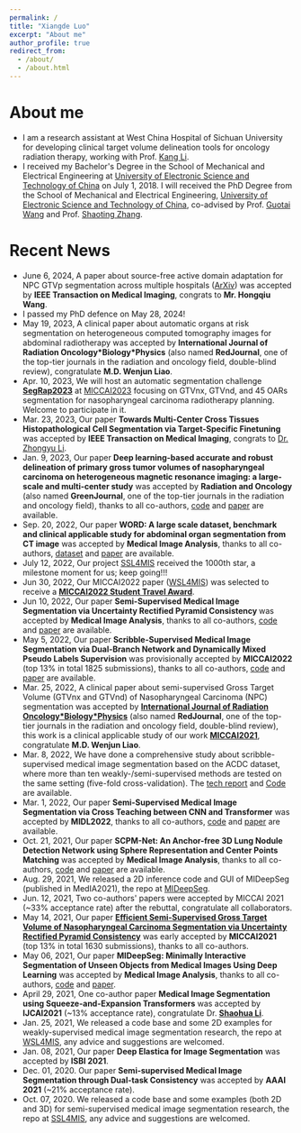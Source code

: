 ```yaml
---
permalink: /
title: "Xiangde Luo"
excerpt: "About me"
author_profile: true
redirect_from: 
  - /about/
  - /about.html
---
```

<!-- # About me [[My CV_CN](https://github.com/Luoxd1996/Luoxd1996.github.io/blob/master/files/xiangde_luo_cv.pdf)] -->
# About me
<!--* Now, I am a research assistant at West China Hospital of Sichuan University for clinically target volume delineation tool development. I graduated from the School of Mechanical and Electrical Engineering, [University of Electronic Science and Technology of China](https://www.uestc.edu.cn/), co-advised by Prof. [Guotai Wang](https://scholar.google.co.uk/citations?user=Z2sFN4EAAAAJ&hl=en) and Prof. [Shaoting Zhang](https://scholar.google.co.uk/citations?user=oiBMWK4AAAAJ&hl=en).
* I am a researcher focused on medical image analysis, particularly in data-efficient learning for medical image computing, such as semi-supervised learning, weakly-supervised learning and human-in-the-loop, and extending them for practical clinical applications. -->
* I am a research assistant at West China Hospital of Sichuan University for developing clinical target volume delineation tools for oncology radiation therapy, working with Prof. [Kang Li](https://scholar.google.com/citations?user=Ww6adYYAAAAJ&hl=en).
* I received my Bachelor's Degree in the School of Mechanical and Electrical Engineering at [University of Electronic Science and Technology of China](https://www.uestc.edu.cn/) on July 1, 2018. I will received the PhD Degree from the School of Mechanical and Electrical Engineering, [University of Electronic Science and Technology of China](https://www.uestc.edu.cn/), co-advised by Prof. [Guotai Wang](https://scholar.google.co.uk/citations?user=Z2sFN4EAAAAJ&hl=en) and Prof. [Shaoting Zhang](https://scholar.google.co.uk/citations?user=oiBMWK4AAAAJ&hl=en).
<!-- * <font color="red">I am looking for collaborators on AI for oncology radiotherapy (OARs, GTV and CTV delineation; prognosis prediction, etc.). We have collected several large-scale datasets to develop AI models and research benchmarks (more than 3000 patients with ~ 80 organ/tissue/tumor and clinical information from multi-center have been collected and annotated manually). If you are interested, please don't hesitate to contact me.</font> -->
<!--* Now, I am seeking a research internship position about medical image segmentation during 2021.06-2021.10, feel free to contact me! [[My CV](https://github.com/Luoxd1996/Luoxd1996.github.io/blob/master/files/xiangdeluo_cv.pdf)]-->

# Recent News
*  June 6, 2024, A paper about source-free active domain adaptation for NPC GTVp segmentation across multiple hospitals ([ArXiv](https://arxiv.org/abs/2309.13401)) was accepted by **IEEE Transaction on Medical Imaging**, congrats to **Mr. Hongqiu Wang**.
* I passed my PhD defence on May 28, 2024!
* May 19, 2023, A clinical paper about automatic organs at risk segmentation on heterogeneous computed tomography images for abdominal radiotherapy was accepted by <b>International Journal of Radiation Oncology\*Biology\*Physics</b> (also named **RedJournal**, one of the top-tier journals in the radiation and oncology field, double-blind review), congratulate <b>M.D. Wenjun Liao</b>.
* Apr. 10, 2023, We will host an automatic segmentation challenge [**SegRap2023**](https://segrap2023.grand-challenge.org) at [MICCAI2023](https://conferences.miccai.org/2023/en/) focusing on GTVnx, GTVnd, and 45 OARs segmentation for nasopharyngeal carcinoma radiotherapy planning. Welcome to participate in it.
* Mar. 23, 2023, Our paper <b>Towards Multi-Center Cross Tissues Histopathological Cell Segmentation via Target-Specific Finetuning</b> was accepted by <b>IEEE Transaction on Medical Imaging</b>, congrats to [Dr. Zhongyu Li](https://scholar.google.com/citations?user=S2FbC8oAAAAJ&hl=en).
* Jan. 9, 2023, Our paper <b>Deep learning-based accurate and robust delineation of primary gross tumor volumes of nasopharyngeal carcinoma on heterogeneous magnetic resonance imaging: a large-scale and multi-center study</b> was accepted by <b>Radiation and Oncology</b> (also named **GreenJournal**, one of the top-tier journals in the radiation and oncology field), thanks to all co-authors, [code](https://github.com/Luoxd1996/RobustNPC) and [paper](https://www.sciencedirect.com/science/article/pii/S016781402300018X) are available.
* Sep. 20, 2022, Our paper <b>WORD: A large scale dataset, benchmark and clinical applicable study for abdominal organ segmentation from CT image</b> was accepted by <b>Medical Image Analysis</b>, thanks to all co-authors, [dataset](https://github.com/HiLab-git/WORD) and [paper](https://arxiv.org/pdf/2111.02403.pdf) are available.
* July 12, 2022, Our project [SSL4MIS](https://github.com/HiLab-git/SSL4MIS) received the 1000th star, a milestone moment for us; keep going!!!
* Jun 30, 2022, Our MICCAI2022 paper ([WSL4MIS](https://arxiv.org/pdf/2203.02106.pdf)) was selected to receive a [**MICCAI2022 Student Travel Award**](https://conferences.miccai.org/2022/en/MICCAI-2022-STUDENT-TRAVEL-AWARDS.html).
* Jun 10, 2022, Our paper <b>Semi-Supervised Medical Image Segmentation via Uncertainty Rectified Pyramid Consistency	</b> was accepted by <b>Medical Image Analysis</b>, thanks to all co-authors, [code](https://github.com/HiLab-git/SSL4MIS) and [paper](https://www.sciencedirect.com/science/article/pii/S1361841522001645#!) are available.
* May 5, 2022, Our paper <b>Scribble-Supervised Medical Image Segmentation via Dual-Branch Network and Dynamically Mixed Pseudo Labels Supervision</b> was provisionally accepted by <b>MICCAI2022</b> (top 13% in total 1825 submissions), thanks to all co-authors, [code](https://github.com/HiLab-git/WSL4MIS) and [paper](https://arxiv.org/pdf/2203.02106.pdf) are available.
* Mar. 25, 2022, A clinical paper about semi-supervised Gross Target Volume (GTVnx and GTVnd) of Nasopharyngeal Carcinoma (NPC) segmentation was accepted by [<b>International Journal of Radiation Oncology\*Biology\*Physics</b>](https://www.sciencedirect.com/science/article/abs/pii/S0360301622002772) (also named **RedJournal**, one of the top-tier journals in the radiation and oncology field, double-blind review), this work is a clinical applicable study of our work [<b>MICCAI2021</b>](https://link.springer.com/chapter/10.1007/978-3-030-87196-3_30), congratulate <b>M.D. Wenjun Liao</b>.
* Mar. 8, 2022, We have done a comprehensive study about scribble-supervised medical image segmentation based on the ACDC dataset, where more than ten weakly-/semi-supervised methods are tested on the same setting (five-fold cross-validation). The [tech report](https://arxiv.org/abs/2203.02106) and [Code](https://github.com/HiLab-git/WSL4MIS) are available.
* Mar. 1, 2022, Our paper <b>Semi-Supervised Medical Image Segmentation via Cross Teaching between CNN and Transformer</b> was accepted by <b>MIDL2022</b>, thanks to all co-authors, [code](https://github.com/HiLab-git/SSL4MIS) and [paper](https://openreview.net/pdf?id=KUmlnqHrAbE) are available.
* Oct. 21, 2021, Our paper <b>SCPM-Net: An Anchor-free 3D Lung Nodule Detection Network using Sphere Representation and Center Points Matching</b> was accepted by <b>Medical Image Analysis</b>, thanks to all co-authors, [code](https://github.com/HiLab-git/SCPM-Net) and [paper](https://www.sciencedirect.com/science/article/abs/pii/S1361841521003327) are available.
* Aug. 29, 2021, We released a 2D inference code and GUI of MIDeepSeg (published in MedIA2021), the repo at [MIDeepSeg](https://github.com/HiLab-git/MIDeepSeg).
* Jun. 12, 2021, Two co-authors' papers were accepted by MICCAI 2021 (~33% acceptance rate) after the rebuttal, congratulate all collaborators.
* May 14, 2021, Our paper [<b>Efficient Semi-Supervised Gross Target Volume of Nasopharyngeal Carcinoma Segmentation via Uncertainty Rectified Pyramid Consistency</b>](https://link.springer.com/chapter/10.1007/978-3-030-87196-3_30) was early accepted by <b>MICCAI2021</b> (top 13% in total 1630 submissions), thanks to all co-authors.
* May 06, 2021, Our paper <b>MIDeepSeg: Minimally Interactive Segmentation of Unseen Objects from Medical Images Using Deep Learning</b> was accepted by <b>Medical Image Analysis</b>, thanks to all co-authors, [code](https://github.com/HiLab-git/MIDeepSeg) and [paper](https://www.sciencedirect.com/science/article/pii/S1361841521001481).
* April 29, 2021, One co-author paper <b>Medical Image Segmentation using Squeeze-and-Expansion Transformers</b> was accepted by <b>IJCAI2021</b> (~13% acceptance rate), congratulate Dr. [<b>Shaohua Li</b>](https://scholar.google.com.sg/citations?hl=en&user=e4pk9x0AAAAJ&view_op=list_works&sortby=pubdate).
* Jan. 25, 2021, We released a code base and some 2D examples for weakly-supervised medical image segmentation research, the repo at [WSL4MIS](https://github.com/Luoxd1996/WSL4MIS), any advice and suggestions are welcomed. 
* Jan. 08, 2021, Our paper <b>Deep Elastica for Image Segmentation</b> was accepted by <b>ISBI 2021</b>.
* Dec. 01, 2020. Our paper <b>Semi-supervised Medical Image Segmentation through Dual-task Consistency</b> was accepted by <b>AAAI 2021</b> (~21% acceptance rate).
* Oct. 07, 2020. We released a code base and some examples (both 2D and 3D) for semi-supervised medical image segmentation research, the repo at [SSL4MIS](https://github.com/HiLab-git/SSL4MIS), any advice and suggestions are welcomed.
